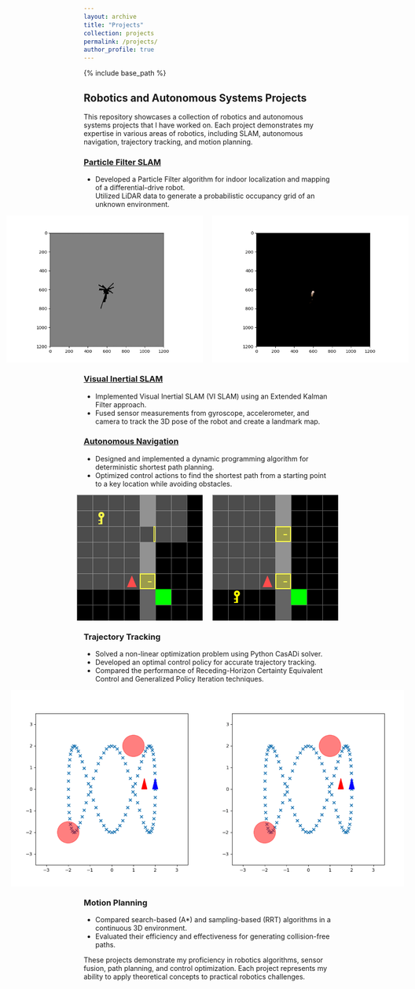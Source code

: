 ```yaml
---
layout: archive
title: "Projects"
collection: projects
permalink: /projects/
author_profile: true
---
```


{% include base_path %}

## Robotics and Autonomous Systems Projects

This repository showcases a collection of robotics and autonomous systems projects that I have worked on. Each project demonstrates my expertise in various areas of robotics, including SLAM, autonomous navigation, trajectory tracking, and motion planning.

### [Particle Filter SLAM](https://github.com/suryapilla/Particle-Filter-SLAM)  
- Developed a Particle Filter algorithm for indoor localization and mapping of a differential-drive robot.  
Utilized LiDAR data to generate a probabilistic occupancy grid of an unknown environment.

<div style="display: flex; justify-content: center;">
  <img src="../gifs/OccupancyGrid_data21.gif" width="400" alt="Rubik's Cube 1" style="margin-right: 20px;">
  <img src="../gifs/TextureMap_data21.gif" width="400" alt="Rubik's Cube 2">
</div>

### [Visual Inertial SLAM](https://github.com/suryapilla/VISLAM)
- Implemented Visual Inertial SLAM (VI SLAM) using an Extended Kalman Filter approach.
- Fused sensor measurements from gyroscope, accelerometer, and camera to track the 3D pose of the robot and create a landmark map.


### [Autonomous Navigation](https://github.com/suryapilla/Autonomous-Navigation)
- Designed and implemented a dynamic programming algorithm for deterministic shortest path planning.
- Optimized control actions to find the shortest path from a starting point to a key location while avoiding obstacles.

<div style="display: flex; justify-content: center;">
  <img src="../gifs/doorkey_rand_8-10.gif" width="400" alt="NAvig 1" style="margin-right: 20px;">
  <img src="../gifs/doorkey_rand_8-36.gif" width="400" alt="Navig 2">
</div>

### Trajectory Tracking
- Solved a non-linear optimization problem using Python CasADi solver.
- Developed an optimal control policy for accurate trajectory tracking.
- Compared the performance of Receding-Horizon Certainty Equivalent Control and Generalized Policy Iteration techniques.

<div style="display: flex; justify-content: center;">
  <img src="../gifs/2_5_10.gif" width="400" alt="Tracking 1 style="margin-right: 20px;">
  <img src="../gifs/20_5_10_50T.gif" width="400" alt="Tracking 2">
</div>

### Motion Planning
- Compared search-based (A*) and sampling-based (RRT) algorithms in a continuous 3D environment.
- Evaluated their efficiency and effectiveness for generating collision-free paths.

These projects demonstrate my proficiency in robotics algorithms, sensor fusion, path planning, and control optimization. Each project represents my ability to apply theoretical concepts to practical robotics challenges.
